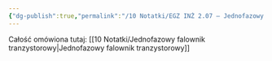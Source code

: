 ```yaml
---
{"dg-publish":true,"permalink":"/10 Notatki/EGZ INŻ 2.07 – Jednofazowy tranzystorowy falownik napięcia – schemat, przebiegi czasowe, zasada działania, właściwości, zastosowania/","tags":["wiedza/zettel"]}
---
```


Całość omówiona tutaj:
[[10 Notatki/Jednofazowy falownik tranzystorowy\|Jednofazowy falownik tranzystorowy]]